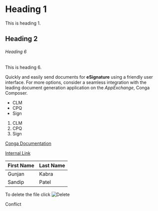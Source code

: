 # Heading 1
This is heading 1.

## Heading 2

###### Heading 6
This is heading 6.

Quickly and easily send documents for **eSignature** using a friendly user interface. For more options, consider a seamless integration with the leading document generation application on the _AppExchange_, Conga Composer.

-  CLM
-  CPQ
-  Sign

1. CLM
1. CPQ
1. Sign

[Conga Documentation](https://documentation.conga.com/sign/latest/conga-sign-143895577.html)

[Internal Link](#Heading-1)

| First Name | Last Name |
|------------|-----------|
| Gunjan     | Kabra     |
| Sandip     | Patel     |

To delete the file click ![Delete](/Techpubs-Offsite/assets/images/delete.png "Delete Icon")

Conflict
